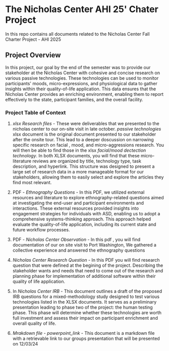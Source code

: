 # The Nicholas Center AHI 25' Chater Project 
In this repo contains all documents related to the Nicholas Center Fall Charter Project  - AHI 2025

## Project Overview 
In this project, our goal by the end of the semester was to provide our stakeholder at the Nicholas Center with cohesive and concise research on various passive technologies. These technologies can be used to monitor participants' moods, micro-expressions, and physiological data to gather insights within their quality-of-life application. This data ensures that the Nicholas Center provides an enriching environment, enabling them to report effectively to the state, participant families, and the overall facility.

### Project Table of Context 
1. *xlsx Research files* - These were deliverables that we presented to the nicholas center to our on-site visit in late october. *passive technologies* xlsx document is the original document presented to our stakeholder after the onsite tour. This lead to a deeper doscussion on narrowing specific research on facial , mood, and micro-aggressions research. You will then be able to find those in the xlsx *facial/mood dectection technology*. In both XLSX documents, you will find that these micro-literature reviews are organized by title, technology type, task description, and hyperlink. This structure was designed to present a large set of research data in a more manageable format for our stakeholders, allowing them to easily select and explore the articles they find most relevant.
   
2. PDF - *Ethnography Questions* - In this PDF, we utilized external resources and literature to explore ethnography-related questions aimed at investigating the end-user and participant environments and interactions. These external resources provided insights into engagement strategies for individuals with ASD, enabling us to adopt a comprehensive systems-thinking approach. This approach helped evaluate the quality-of-life application, including its current state and future workflow processes.
   
4. PDF - *Nicholas Center Observation* - In this pdf ,  you will find documentation of our on site visit to Port Washington, We gathered a collective experience and answered the ethnography questions 
   
5. *Nicholas Center Research Question* - In this PDF you will find research question that were defined at the begining of the project. Describing the stakeholder wants and needs that need to come out of the research and planning phase for implementation of additional software within their quality of life application.


6. In *Nicholas Center IRB* - This document outlines a draft of the proposed IRB questions for a mixed-methodology study designed to test various technologies listed in the XLSX documents. It serves as a preliminary presentation leading to phase two of the project: the human testing phase. This phase will determine whether these technologies are worth full investment and assess their impact on participant enrichment and overall quality of life.

7. *Mrakdown file - powerpoint_link* - This document is a markdown file with a retrievable link to our groups presentation that will be presented on 12/03/24 


